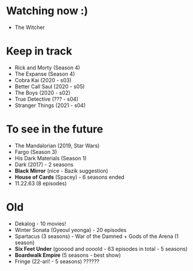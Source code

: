# Watching now :)

- The Witcher

# Keep in track

- Rick and Morty (Season 4)
- The Expanse (Season 4)
- Cobra Kai (2020 - s03)
- Better Call Saul (2020 - s05)
- The Boys (2020 - s02)
- True Detective (??? - s04)
- Stranger Things (2021 - s04)

# To see in the future

- The Mandalorian (2019, Star Wars)
- Fargo (Season 3)
- His Dark Materials (Season 1)
- Dark (2017) - 2 seasons
- **Black Mirror** (nice - Bazik suggestion)
- **House of Cards** (Spacey) - 6 seasons ended
- 11.22.63 (8 episodes)

# Old

- Dekalog - 10 movies!
- Winter Sonata (Gyeoul yeonga) - 20 episodes
- Spartacus (3 seasons) - War of the Damned + Gods of the Arena (1 season)
- **Six Feet Under** (gooood and oooold - 63 episodes in total - 5 seasons)
- **Boardwalk Empire** (5 seasons - best show)
- Fringe (22-ari! - 5 seasons) ??????
